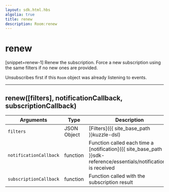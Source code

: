 ```yaml
---
layout: sdk.html.hbs
algolia: true
title: renew
description: Room:renew
---
```

  

# renew
[snippet=renew-1]
Renew the subscription. Force a new subscription using the same filters if no new ones are provided.

Unsubscribes first if this `Room` object was already listening to events.

---

## renew([filters], notificationCallback, subscriptionCallback)

| Arguments | Type | Description |
|---------------|---------|----------------------------------------|
| ``filters`` | JSON Object | [Filters]({{ site_base_path }}kuzzle-dsl) |
| ``notificationCallback`` | function | Function called each time a [notification]({{ site_base_path }}sdk-reference/essentials/notifications) is received |
| ``subscriptionCallback`` | function | Function called with the subscription result |
